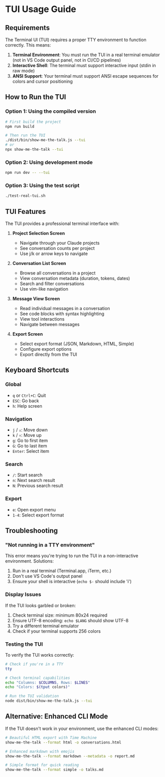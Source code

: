 # TUI Usage Guide

## Requirements

The Terminal UI (TUI) requires a proper TTY environment to function correctly. This means:

1. **Terminal Environment**: You must run the TUI in a real terminal emulator (not in VS Code output panel, not in CI/CD pipelines)
2. **Interactive Shell**: The terminal must support interactive input (stdin in raw mode)
3. **ANSI Support**: Your terminal must support ANSI escape sequences for colors and cursor positioning

## How to Run the TUI

### Option 1: Using the compiled version
```bash
# First build the project
npm run build

# Then run the TUI
./dist/bin/show-me-the-talk.js --tui
# or
npx show-me-the-talk --tui
```

### Option 2: Using development mode
```bash
npm run dev -- --tui
```

### Option 3: Using the test script
```bash
./test-real-tui.sh
```

## TUI Features

The TUI provides a professional terminal interface with:

1. **Project Selection Screen**
   - Navigate through your Claude projects
   - See conversation counts per project
   - Use j/k or arrow keys to navigate

2. **Conversation List Screen**
   - Browse all conversations in a project
   - View conversation metadata (duration, tokens, dates)
   - Search and filter conversations
   - Use vim-like navigation

3. **Message View Screen**
   - Read individual messages in a conversation
   - See code blocks with syntax highlighting
   - View tool interactions
   - Navigate between messages

4. **Export Screen**
   - Select export format (JSON, Markdown, HTML, Simple)
   - Configure export options
   - Export directly from the TUI

## Keyboard Shortcuts

### Global
- `q` or `Ctrl+C`: Quit
- `ESC`: Go back
- `h`: Help screen

### Navigation
- `j` / `↓`: Move down
- `k` / `↑`: Move up
- `g`: Go to first item
- `G`: Go to last item
- `Enter`: Select item

### Search
- `/`: Start search
- `n`: Next search result
- `N`: Previous search result

### Export
- `e`: Open export menu
- `1-4`: Select export format

## Troubleshooting

### "Not running in a TTY environment"

This error means you're trying to run the TUI in a non-interactive environment. Solutions:

1. Run in a real terminal (Terminal.app, iTerm, etc.)
2. Don't use VS Code's output panel
3. Ensure your shell is interactive (`echo $-` should include 'i')

### Display Issues

If the TUI looks garbled or broken:

1. Check terminal size: minimum 80x24 required
2. Ensure UTF-8 encoding: `echo $LANG` should show UTF-8
3. Try a different terminal emulator
4. Check if your terminal supports 256 colors

### Testing the TUI

To verify the TUI works correctly:

```bash
# Check if you're in a TTY
tty

# Check terminal capabilities
echo "Columns: $COLUMNS, Rows: $LINES"
echo "Colors: $(tput colors)"

# Run the TUI validation
node dist/bin/show-me-the-talk.js --tui
```

## Alternative: Enhanced CLI Mode

If the TUI doesn't work in your environment, use the enhanced CLI modes:

```bash
# Beautiful HTML export with Time Machine
show-me-the-talk --format html -o conversations.html

# Enhanced markdown with emojis
show-me-the-talk --format markdown --metadata -o report.md

# Simple format for quick reading
show-me-the-talk --format simple -o talks.md
```